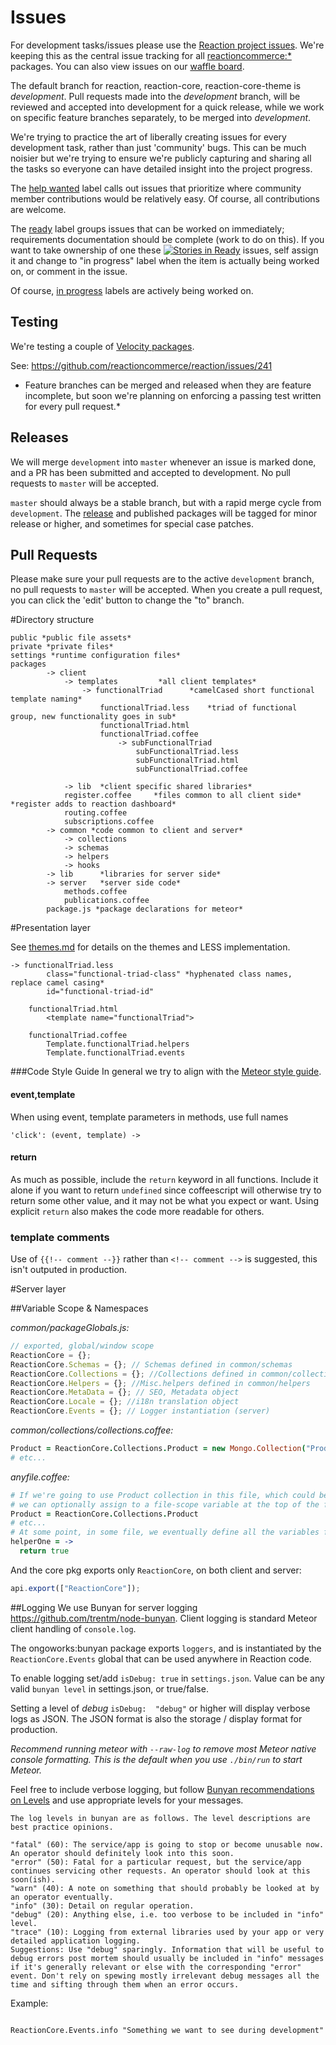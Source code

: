 # Issues
For development tasks/issues please use the [Reaction project issues](https://github.com/ongoworks/reaction/issues?state=open). We're keeping this as the central issue tracking for all [reactioncommerce:*](https://github.com/reactioncommerce/) packages. You can also view issues on our [waffle board](https://waffle.io/reactioncommerce/reaction).

The default branch for reaction, reaction-core, reaction-core-theme is *development*. Pull requests made into the *development* branch, will be reviewed and accepted into development for a quick release, while we work on specific feature branches separately, to be merged into *development*.

We're trying to practice the art of liberally creating issues for every development task, rather than just 'community' bugs. This can be much noisier but we're trying to ensure we're publicly capturing and sharing all the tasks so everyone can have detailed insight into the project progress.

The [help wanted](https://github.com/reactioncommerce/reaction/labels/help%20wanted) label calls out issues that prioritize where community member contributions would be relatively easy. Of course, all contributions are welcome.

The [ready](https://github.com/reactioncommerce/reaction/labels/ready) label groups issues that can be worked on immediately; requirements documentation should be complete (work to do on this). If you want to take ownership of one these [![Stories in Ready](https://badge.waffle.io/reactioncommerce/reaction.svg?label=ready&title=Ready)](http://waffle.io/reactioncommerce/reaction) issues, self assign it and change to "in progress" label when the item is actually being worked on, or comment in the issue.

Of course, [in progress](https://github.com/reactioncommerce/reaction/labels/in%20progress) labels are actively being worked on.

## Testing
We're testing a couple of [Velocity packages](http://velocity.meteor.com/).

See: https://github.com/reactioncommerce/reaction/issues/241

* Feature branches can be merged and released when they are feature incomplete, but soon we're planning on enforcing a passing test written for every pull request.*


## Releases
We will merge `development` into `master` whenever an issue is marked done, and a PR has been submitted and accepted to development. No pull requests to `master` will be accepted.

`master` should always be a stable branch, but with a rapid merge cycle from `development`.  The [release](https://github.com/reactioncommerce/reaction/releases) and published packages will be tagged for minor release or higher, and sometimes for special case patches.

## Pull Requests
Please make sure your pull requests are to the active `development` branch, no pull requests to `master` will be accepted. When you create a pull request, you can click the 'edit' button to change the "to" branch.

#Directory structure

	public *public file assets*
	private *private files*
	settings *runtime configuration files*
	packages
			-> client
				-> templates		 *all client templates*
					-> functionalTriad		*camelCased short functional template naming*
						functionalTriad.less	*triad of functional group, new functionality goes in sub*
						functionalTriad.html
						functionalTriad.coffee
							-> subFunctionalTriad
								subFunctionalTriad.less
								subFunctionalTriad.html
								subFunctionalTriad.coffee

				-> lib  *client specific shared libraries*
				register.coffee 	*files common to all client side* *register adds to reaction dashboard*
				routing.coffee
				subscriptions.coffee
			-> common *code common to client and server*
				-> collections
				-> schemas
				-> helpers
				-> hooks
			-> lib 		*libraries for server side*
			-> server	*server side code*
				methods.coffee
				publications.coffee
			package.js *package declarations for meteor*


#Presentation layer

See [themes.md](themes.md) for details on the themes and LESS implementation.

	-> functionalTriad.less
			class="functional-triad-class" *hyphenated class names, replace camel casing*
			id="functional-triad-id"

		functionalTriad.html
			<template name="functionalTriad">

		functionalTriad.coffee
			Template.functionalTriad.helpers
			Template.functionalTriad.events

###Code Style Guide
In general we try to align with the [Meteor style guide](https://github.com/meteor/meteor/wiki/Meteor-Style-Guide).

#### event,template
When using event, template parameters in methods, use full names

	'click': (event, template) ->

#### return
As much as possible, include the `return` keyword in all functions. Include it alone if you want to return `undefined` since coffeescript will otherwise try to return some other value, and it may not be what you expect or want. Using explicit `return` also makes the code more readable for others.

### template comments
Use of `{{!-- comment --}}` rather than `<!-- comment -->` is suggested, this isn't outputed in production.


#Server layer

##Variable Scope & Namespaces

*common/packageGlobals.js:*

```js
// exported, global/window scope
ReactionCore = {};
ReactionCore.Schemas = {}; // Schemas defined in common/schemas
ReactionCore.Collections = {}; //Collections defined in common/collections
ReactionCore.Helpers = {}; //Misc.helpers defined in common/helpers
ReactionCore.MetaData = {}; // SEO, Metadata object
ReactionCore.Locale = {}; //i18n translation object
ReactionCore.Events = {}; // Logger instantiation (server)
```

*common/collections/collections.coffee:*

```coffee
Product = ReactionCore.Collections.Product = new Mongo.Collection("Product")
# etc...
```

*anyfile.coffee:*

```coffee
# If we're going to use Product collection in this file, which could be in core or in an add-on pkg,
# we can optionally assign to a file-scope variable at the top of the file to keep our code short.
Product = ReactionCore.Collections.Product
# etc...
# At some point, in some file, we eventually define all the variables from packageGlobals.js
helperOne = ->
  return true
```

And the core pkg exports only `ReactionCore`, on both client and server:

```js
api.export(["ReactionCore"]);
```

##Logging
We use Bunyan for server logging https://github.com/trentm/node-bunyan. Client logging is standard Meteor client handling of `console.log`.

The ongoworks:bunyan package exports `loggers`, and is instantiated by the `ReactionCore.Events` global that can be used anywhere in Reaction code.

To enable logging set/add `isDebug: true` in `settings.json`.  Value can be any valid `bunyan level` in settings.json, or true/false.

Setting a level of *debug*  `isDebug:  "debug"` or higher will display verbose logs as JSON. The JSON format is also the storage / display format for production.

*Recommend running meteor with `--raw-log` to remove most Meteor native console formatting. This is the default when you use `./bin/run` to start Meteor.*

Feel free to include verbose logging, but follow [Bunyan recommendations on Levels](https://github.com/trentm/node-bunyan#levels) and use appropriate levels for your messages.


```
The log levels in bunyan are as follows. The level descriptions are best practice opinions.

"fatal" (60): The service/app is going to stop or become unusable now. An operator should definitely look into this soon.
"error" (50): Fatal for a particular request, but the service/app continues servicing other requests. An operator should look at this soon(ish).
"warn" (40): A note on something that should probably be looked at by an operator eventually.
"info" (30): Detail on regular operation.
"debug" (20): Anything else, i.e. too verbose to be included in "info" level.
"trace" (10): Logging from external libraries used by your app or very detailed application logging.
Suggestions: Use "debug" sparingly. Information that will be useful to debug errors post mortem should usually be included in "info" messages if it's generally relevant or else with the corresponding "error" event. Don't rely on spewing mostly irrelevant debug messages all the time and sifting through them when an error occurs.
```

Example:
```

ReactionCore.Events.info "Something we want to see during development"

```

